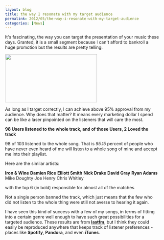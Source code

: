 ```yaml
---
layout: blog
title: the way I resonate with my target audience
permalink: 2012/05/the-way-i-resonate-with-my-target-audience
categories: [News]
---
```


It's fascinating, the way you can target the presentation of your music these days. Granted, it is a small segment because I can't afford to bankroll a huge promotion but the results are pretty telling.

<a href="http://blog.kristeraxel.com/wp-content/uploads/2012/05/marketing-screenshot.png"><img src="http://blog.kristeraxel.com/wp-content/uploads/2012/05/marketing-screenshot-300x158.png" alt="" title="marketing-screenshot" width="300" height="158" class="aligncenter size-medium wp-image-1852" /></a>

As long as I target correctly, I can achieve above 95% approval from my audience. Why does that matter? It means every marketing dollar I spend can be like a laser pinpointed on the listeners that will care the most.

<strong>98 Users listened to the whole track, and of those Users, 2 Loved the track</strong>

98 of 103 listened to the whole song. That is <em>95.15</em> percent of people who have never even heard of me will listen to a whole song of mine and accept me into their playlist.

Here are the similar artists:

<strong>Iron & Wine</strong>
<strong>Damien Rice</strong>
<strong>Elliott Smith</strong>
<strong>Nick Drake</strong>
<strong>David Gray</strong>
<strong>Ryan Adams</strong>
Mike Doughty
Joe Henry
Chris Whitley

with the top 6 (in bold) responsible for almost all of the matches.

Not a single person banned the track, which just means that the few who did not listen to the whole thing were still not averse to hearing it again.

I have seen this kind of success with a few of my songs, in terms of fitting into a certain genre well enough to have such great possibilities for a targeted audience. These results are from <a href="http://www.last.fm/music/Krister+Axel" target="_blank"><strong>lastfm</strong></a>, but I think they could easily be reproduced anywhere that keeps track of listener preferences - places like <strong>Spotify</strong>, <strong>Pandora</strong>, and even <strong>iTunes</strong>.
